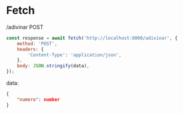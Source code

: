 # Fetch
/adivinar
POST
```javascript
const response = await fetch('http://localhost:8000/adivinar', {
	method: 'POST',
	headers: {
		'Content-Type': 'application/json',
	},
	body: JSON.stringify(data),
});
```
data:
```JSON
{
	"numero": number
}
```